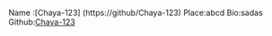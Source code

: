 Name :[Chaya-123] (https://github/Chaya-123)
Place:abcd
Bio:sadas
Github:[Chaya-123](https://github.com/Chaya-123)
